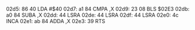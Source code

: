 02d5: 86 40        LDA    #$40
02d7: a1 84        CMPA   ,X
02d9: 23 08        BLS    $02E3
02db: a0 84        SUBA   ,X
02dd: 44           LSRA
02de: 44           LSRA
02df: 44           LSRA
02e0: 4c           INCA
02e1: ab 84        ADDA   ,X
02e3: 39           RTS

